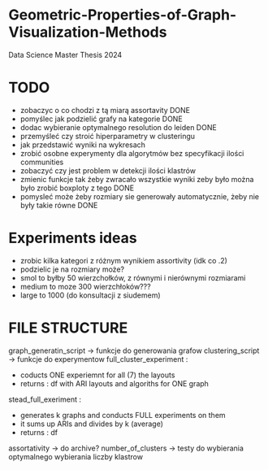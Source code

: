 # Geometric-Properties-of-Graph-Visualization-Methods
Data Science Master Thesis 2024

# TODO

- zobaczyc o co chodzi z tą miarą assortavity DONE
- pomyślec jak podzielić grafy na kategorie DONE
- dodac wybieranie optymalnego resolution do leiden DONE
- przemyśleć czy stroić hiperparametry w clusteringu
- jak przedstawić wyniki na wykresach
- zrobić osobne experymenty dla algorytmów bez specyfikacji ilości communities
- zobaczyć czy jest problem w detekcji ilości klastrów
- zmienic funkcje tak żeby zwracało wszystkie wyniki zeby było można było zrobić boxploty z tego DONE
- pomysleć może żeby rozmiary sie generowały automatycznie, żeby nie były takie równe DONE


# Experiments ideas 
- zrobic kilka kategori z różnym wynikiem assortivity (idk co .2)
- podzielic je na rozmiary może? 
- smol to byłby 50 wierzchołków, z równymi i nierównymi rozmiarami
- medium to moze 300 wierzchłoków???
- large to 1000 (do konsultacji z siudemem)


# FILE STRUCTURE

graph_generatin_script -> funkcje do generowania grafow
clustering_script -> funkcje do experymentow
 full_cluster_experiment :
 
 * coducts ONE experiemnt for all (7) the layouts
 * returns : df with ARI layouts and algoriths for ONE graph

 stead_full_exeriment :

* generates k graphs and conducts FULL experiments on them
* it sums up ARIs and divides by k (average)
* returns : df

assortativity -> do archive?
number_of_clusters -> testy do wybierania optymalnego wybierania liczby klastrow
